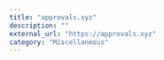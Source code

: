```yaml
---
title: "approvals.xyz"
description: ""
external_url: "https://approvals.xyz"
category: "Miscellaneous"
---
```

